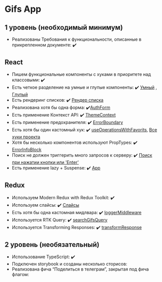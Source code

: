 # Gifs App

## **1 уровень (необходимый минимум)**

- Реализованы Требования к функциональности, описанные в прикрепленном документе: ✔️

## React

- Пишем функциональные компоненты c хуками в приоритете над классовыми: ✔️
- Есть четкое разделение на умные и глупые компоненты: ✔️ [Умный](https://github.com/funikovsky/aston-project/blob/main/src/layout/MainLayout.tsx) , [Глупый](https://github.com/funikovsky/aston-project/blob/main/src/components/ImageContainer/ImageContainer.tsx)
- Есть рендеринг списков: ✔️ [Рендер списка](https://github.com/funikovsky/aston-project/blob/main/src/components/GifList/index.tsx)
- Реализована хотя бы одна форма: ✔️[AuthForm](https://github.com/funikovsky/aston-project/blob/main/src/components/AuthForm/AuthForm.tsx)
- Есть применение Контекст API: ✔️ [ThemeContext](https://github.com/funikovsky/aston-project/blob/main/src/hoc/ThemeProvider.tsx)
- Есть применение предохранителя: ✔️ [ErrorBoundary](https://github.com/funikovsky/aston-project/blob/main/src/ErrorBoundary/ErrorBoundary.tsx)
- Есть хотя бы один кастомный хук: ✔️ [useOperationsWithFavorits](https://github.com/funikovsky/aston-project/blob/main/src/hooks/useOperationsWithFavorits.ts), [Все хуки проекта](https://github.com/funikovsky/aston-project/tree/main/src/hooks)
- Хотя бы несколько компонентов используют PropTypes: ✔️ [ErrorInfoBlock](https://github.com/funikovsky/aston-project/blob/main/src/ErrorBoundary/ErrorInfoBlock.tsx)
- Поиск не должен триггерить много запросов к серверу: ✔️ [Поиск при нажатии кнопки или 'Enter'](https://github.com/funikovsky/aston-project/blob/main/src/components/SearchBlock/SearchBlock.tsx)
- Есть применение lazy + Suspense: ✔️ [App](https://github.com/funikovsky/aston-project/blob/main/src/App.tsx)

## Redux

- Используем Modern Redux with Redux Toolkit: ✔️
- Используем слайсы: ✔️ [Слайсы](https://github.com/funikovsky/aston-project/tree/main/src/redux/slice)
- Есть хотя бы одна кастомная мидлвара: ✔️ [loggerMiddleware](https://github.com/funikovsky/aston-project/blob/main/src/redux/middleware/loggerMiddleware.ts)
- Используется RTK Query: ✔️ [searchGifsQuery](https://github.com/funikovsky/aston-project/blob/main/src/redux/query/searchGifsQuery.ts)
- Используется Transforming Responses: ✔️ [transformResponse](https://github.com/funikovsky/aston-project/blob/main/src/redux/query/searchGifsQuery.ts)

## **2 уровень (необязательный)**

- Использование TypeScript: ✔️
- Подключен storybook и созданы несколько сторисов:
- Реализована фича “Поделиться в телеграм”, закрытая под фича флагом:

